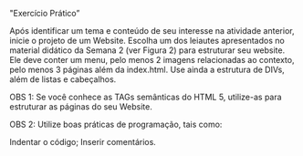 "Exercício Prático”

Após identificar um tema e conteúdo de seu interesse na atividade anterior, inicie o projeto de um Website. Escolha um dos leiautes apresentados no material didático da Semana 2 (ver Figura 2) para estruturar seu website. Ele deve conter um menu, pelo menos 2 imagens relacionadas ao contexto, pelo menos 3 páginas além da index.html. Use ainda a estrutura de DIVs, além de listas e cabeçalhos. 


OBS 1: Se você conhece as TAGs semânticas do HTML 5, utilize-as para estruturar as páginas do seu Website.



OBS 2: Utilize boas práticas de programação, tais como:

Indentar o código;
Inserir comentários.
